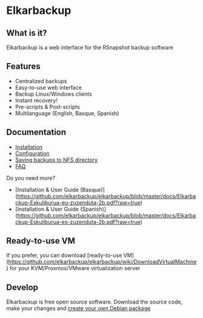 # Elkarbackup

## What is it?
Elkarbackup is a web interface for the RSnapshot backup software

## Features
- Centralized backups
- Easy-to-use web interface
- Backup Linux/Windows clients
- Instant recovery!
- Pre-scripts & Post-scripts
- Multilanguage (English, Basque, Spanish)

## Documentation
* [Installation](https://github.com/elkarbackup/elkarbackup/wiki/Installation)
* [Configuration](https://github.com/elkarbackup/elkarbackup/wiki/Configuration)
* [Saving backups to NFS directory](https://github.com/elkarbackup/elkarbackup/wiki/Saving-backups-to-NFS-directory)
* [FAQ](https://github.com/elkarbackup/elkarbackup/wiki/FAQ)

Do you need more?

- [Installation & User Guide (Basque)] (https://github.com/elkarbackup/elkarbackup/blob/master/docs/Elkarbackup-Eskuliburua-eu-zuzenduta-2b.pdf?raw=true)
- [Installation & User Guide (Spanish)] (https://github.com/elkarbackup/elkarbackup/blob/master/docs/Elkarbackup-Eskuliburua-es-zuzenduta-2b.pdf?raw=true)


## Ready-to-use VM

If you prefer, you can download [ready-to-use VM] (https://github.com/elkarbackup/elkarbackup/wiki/DownloadVirtualMachine) for your KVM/Proxmox/VMware virtualization server


## Develop

Elkarbackup is free open source software. Download the source code, make your changes and [create your own Debian package](https://github.com/elkarbackup/elkarbackup/wiki/BuildPackage)
